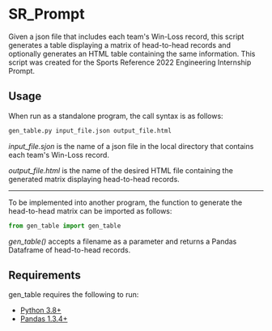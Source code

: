 # SR_Prompt
Given a json file that includes each team's Win-Loss record, this script generates a table displaying a matrix of head-to-head records and optionally generates an HTML table containing the same information. This script was created for the Sports Reference 2022 Engineering Internship Prompt. 

## Usage
When run as a standalone program, the call syntax is as follows:
```bash
gen_table.py input_file.json output_file.html
```

*input_file.sjon* is the name of a json file in the local directory that contains each team's Win-Loss record.

*output_file.html* is the name of the desired HTML file containing the generated matrix displaying head-to-head records.

---
To be implemented into another program, the function to generate the head-to-head matrix can be imported as follows:
```python
from gen_table import gen_table
```
*gen_table()* accepts a filename as a parameter and returns a Pandas Dataframe of head-to-head records.

## Requirements
gen_table requires the following to run:
- [Python 3.8+][1]
- [Pandas 1.3.4+][2]

[1]: https://www.python.org/downloads/
[2]: https://pandas.pydata.org
